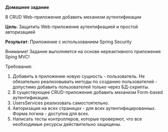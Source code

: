 **Домашнее задание**

В CRUD Web-приложение добавить механизм аутентификации

**Цель**:      Защитить Web-приложение аутентифкацией и простой авторизацией

**Результат**: Приложение с использованием Spring Security

Внимание! Задание выполняется на основе нереактивного приложения Sping MVC!

Требования:
1. Добавить в приложение новую сущность - пользователь. Не обязательно реализовывать методы по созданию пользователей - допустимо добавить пользователей только через БД-скрипты.
2. В существующее CRUD-приложение добавить механизм Form-based аутентификации.
3. UsersServices реализовать самостоятельно.
4. Авторизация на всех страницах - для всех аутентифицированных. Форма логина - доступна для всех.
5. Написать тесты контроллеров, которые проверяют, что все необходимые ресурсы действительно защищены.